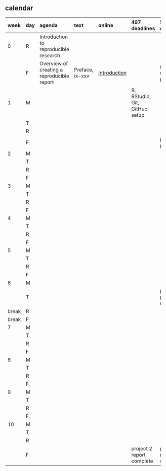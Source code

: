 
## calendar

| week  | day | agenda                                     | text            | online                                                  | 497 deadlines                 | 597 deadlines             |
| :---- | :-- | :----------------------------------------- | :-------------- | :------------------------------------------------------ | :---------------------------- | :------------------------ |
| 0     | R   | Introduction to reproducible research      |                 |                                                         |                               |                           |
|       | F   | Overview of creating a reproducible report | Preface, ix-xxv | [Introduction](http://r4ds.had.co.nz/introduction.html) |                               | meet to discuss proposal  |
| 1     | M   |                                            |                 |                                                         | R, RStudio, Git, GitHub setup |                           |
|       | T   |                                            |                 |                                                         |                               |                           |
|       | R   |                                            |                 |                                                         |                               |                           |
|       | F   |                                            |                 |                                                         |                               | project 3 proposal        |
| 2     | M   |                                            |                 |                                                         |                               |                           |
|       | T   |                                            |                 |                                                         |                               |                           |
|       | R   |                                            |                 |                                                         |                               |                           |
|       | F   |                                            |                 |                                                         |                               |                           |
| 3     | M   |                                            |                 |                                                         |                               |                           |
|       | T   |                                            |                 |                                                         |                               |                           |
|       | R   |                                            |                 |                                                         |                               |                           |
|       | F   |                                            |                 |                                                         |                               |                           |
| 4     | M   |                                            |                 |                                                         |                               |                           |
|       | T   |                                            |                 |                                                         |                               |                           |
|       | R   |                                            |                 |                                                         |                               |                           |
|       | F   |                                            |                 |                                                         |                               |                           |
| 5     | M   |                                            |                 |                                                         |                               |                           |
|       | T   |                                            |                 |                                                         |                               |                           |
|       | R   |                                            |                 |                                                         |                               |                           |
|       | F   |                                            |                 |                                                         |                               |                           |
| 6     | M   |                                            |                 |                                                         |                               |                           |
|       | T   |                                            |                 |                                                         |                               | project 3 progress report |
| break | R   |                                            |                 |                                                         |                               |                           |
| break | F   |                                            |                 |                                                         |                               |                           |
| 7     | M   |                                            |                 |                                                         |                               |                           |
|       | T   |                                            |                 |                                                         |                               |                           |
|       | R   |                                            |                 |                                                         |                               |                           |
|       | F   |                                            |                 |                                                         |                               |                           |
| 8     | M   |                                            |                 |                                                         |                               |                           |
|       | T   |                                            |                 |                                                         |                               |                           |
|       | R   |                                            |                 |                                                         |                               |                           |
|       | F   |                                            |                 |                                                         |                               |                           |
| 9     | M   |                                            |                 |                                                         |                               |                           |
|       | T   |                                            |                 |                                                         |                               |                           |
|       | R   |                                            |                 |                                                         |                               |                           |
|       | F   |                                            |                 |                                                         |                               |                           |
| 10    | M   |                                            |                 |                                                         |                               |                           |
|       | T   |                                            |                 |                                                         |                               |                           |
|       | R   |                                            |                 |                                                         |                               |                           |
|       | F   |                                            |                 |                                                         | project 2 report complete     | project 3 report complete |
